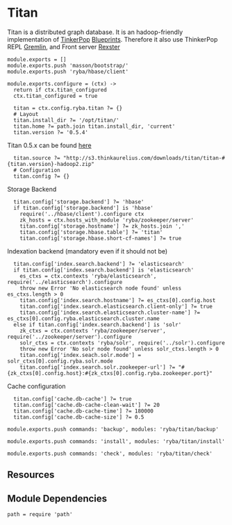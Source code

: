 
# Titan

Titan is a distributed graph database. It is an hadoop-friendly implementation of [TinkerPop]
[Blueprints]. Therefore it also use ThinkerPop REPL [Gremlin], and Front server [Rexster]

    module.exports = []
    module.exports.push 'masson/bootstrap/'
    module.exports.push 'ryba/hbase/client'

    module.exports.configure = (ctx) ->
      return if ctx.titan_configured
      ctx.titan_configured = true

      titan = ctx.config.ryba.titan ?= {}
      # Layout
      titan.install_dir ?= '/opt/titan/'
      titan.home ?= path.join titan.install_dir, 'current'
      titan.version ?= '0.5.4'

Titan 0.5.x can be found [here](http://s3.thinkaurelius.com/downloads/titan/titan-#{titan.version}-hadoop2.zip)

      titan.source ?= "http://s3.thinkaurelius.com/downloads/titan/titan-#{titan.version}-hadoop2.zip"
      # Configuration
      titan.config ?= {}

Storage Backend

      titan.config['storage.backend'] ?= 'hbase'
      if titan.config['storage.backend'] is 'hbase'
        require('../hbase/client').configure ctx
        zk_hosts = ctx.hosts_with_module 'ryba/zookeeper/server'
        titan.config['storage.hostname'] ?= zk_hosts.join ','
        titan.config['storage.hbase.table'] ?= 'titan'
        titan.config['storage.hbase.short-cf-names'] ?= true

Indexation backend (mandatory even if it should not be)

      titan.config['index.search.backend'] ?= 'elasticsearch'
      if titan.config['index.search.backend'] is 'elasticsearch'
        es_ctxs = ctx.contexts 'ryba/elasticsearch', require('../elasticsearch').configure
        throw new Error 'No elasticsearch node found' unless es_ctxs.length > 0
        titan.config['index.search.hostname'] ?= es_ctxs[0].config.host
        titan.config['index.search.elasticsearch.client-only'] ?= true
        titan.config['index.search.elasticsearch.cluster-name'] ?= es_ctxs[0].config.ryba.elasticsearch.cluster.name
      else if titan.config['index.search.backend'] is 'solr'
        zk_ctxs = ctx.contexts 'ryba/zookeeper/server', require('../zookeeper/server').configure
        solr_ctxs = ctx.contexts 'ryba/solr', require('../solr').configure
        throw new Error 'No solr node found' unless solr_ctxs.length > 0
        titan.config['index.seach.solr.mode'] = solr_ctxs[0].config.ryba.solr.mode
        titan.config['index.search.solr.zookeeper-url'] ?= "#{zk_ctxs[0].config.host}:#{zk_ctxs[0].config.ryba.zookeeper.port}"

Cache configuration

      titan.config['cache.db-cache'] ?= true
      titan.config['cache.db-cache-clean-wait'] ?= 20
      titan.config['cache.db-cache-time'] ?= 180000
      titan.config['cache.db-cache-size'] ?= 0.5

    module.exports.push commands: 'backup', modules: 'ryba/titan/backup'

    module.exports.push commands: 'install', modules: 'ryba/titan/install'

    module.exports.push commands: 'check', modules: 'ryba/titan/check'

## Resources

[TinkerPop]: http://www.tinkerpop.com/
[Blueprints]: https://github.com/tinkerpop/blueprints/wiki
[Gremlin]: https://github.com/tinkerpop/gremlin/wiki
[Rexster]: https://github.com/tinkerpop/rexster/wiki

## Module Dependencies

    path = require 'path'
